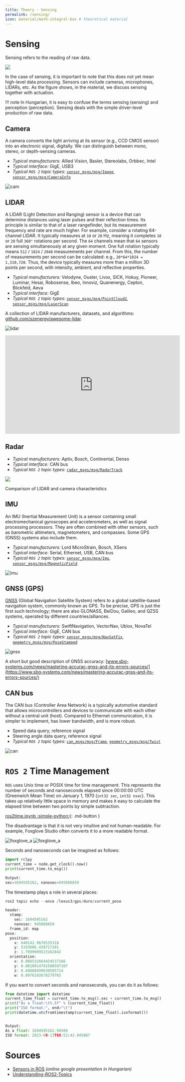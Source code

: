 ```yaml
---
title: Theory - Sensing
permalink: /sensing/
icon: material/math-integral-box # theoretical material
---
```


# Sensing

Sensing refers to the reading of raw data.

![](https://raw.githubusercontent.com/sze-info/arj/main/docs/_images/overview10.svg)

In the case of sensing, it is important to note that this does not yet mean high-level data processing. Sensors can include cameras, microphones, LIDARs, etc. As the figure shows, in the material, we discuss sensing together with actuation.

!!! note
    In Hungarian, it is easy to confuse the terms sensing (sensing) and perception (perception). Sensing deals with the simple driver-level production of raw data.

## Camera

A camera converts the light arriving at its sensor (e.g., CCD CMOS sensor) into an electronic signal, digitally. We can distinguish between mono, stereo, or depth-sensing cameras.

- *Typical manufacturers:* Allied Vision, Basler, Stereolabs, Orbbec, Intel
- *Typical interface:* GigE, USB3
- *Typical `ROS 2` topic types:* [`sensor_msgs/msg/Image`](https://github.com/ros2/common_interfaces/blob/humble/sensor_msgs/msg/Image.msg), [`sensor_msgs/msg/CameraInfo`](https://github.com/ros2/common_interfaces/blob/humble/sensor_msgs/msg/CameraInfo.msg)

![cam](camera01.png)

## LIDAR

A LIDAR (Light Detection and Ranging) sensor is a device that can determine distances using laser pulses and their reflection times. Its principle is similar to that of a laser rangefinder, but its measurement frequency and rate are much higher. For example, consider a rotating 64-channel LIDAR. It typically measures at `10` or `20` Hz, meaning it completes `10` or `20` full `360°` rotations per second. The `64` channels mean that `64` sensors are sensing simultaneously at any given moment. One full rotation typically means `512` / `1024` / `2048` measurements per channel. From this, the number of measurements per second can be calculated: e.g., `20*64*1024 = 1,310,720`. Thus, the device typically measures more than a million 3D points per second, with intensity, ambient, and reflective properties.

- *Typical manufacturers:* Velodyne, Ouster, Livox, SICK, Hokuy, Pioneer, Luminar, Hesai, Robosense, Ibeo, Innoviz, Quanenergy, Cepton, Blickfeld, Aeva
- *Typical interface:* GigE
- *Typical `ROS 2` topic types:* [`sensor_msgs/msg/PointCloud2`](https://github.com/ros2/common_interfaces/blob/humble/sensor_msgs/msg/PointCloud2.msg), [`sensor_msgs/msg/LaserScan`](https://github.com/ros2/common_interfaces/blob/humble/sensor_msgs/msg/LaserScan.msg)

A collection of LIDAR manufacturers, datasets, and algorithms: [github.com/szenergy/awesome-lidar](https://github.com/szenergy/awesome-lidar).

![lidar](lidar01.png)

<iframe width="560" height="315" src="https://www.youtube.com/embed/1IWXO0vvmO8?rel=0" title="YouTube video player" frameborder="0" allow="accelerometer; autoplay; clipboard-write; encrypted-media; gyroscope; picture-in-picture; web-share" allowfullscreen></iframe>

## Radar
- *Typical manufacturers:* Aptiv, Bosch, Continental, Denso
- *Typical interface:* CAN bus
- *Typical `ROS 2` topic types:* [`radar_msgs/msg/RadarTrack`](https://github.com/ros-perception/radar_msgs/blob/ros2/msg/RadarTrack.msg)

![](lidar_camera01.svg)

Comparison of LIDAR and camera characteristics

## IMU

An IMU (Inertial Measurement Unit) is a sensor containing small electromechanical gyroscopes and accelerometers, as well as signal processing processors. They are often combined with other sensors, such as barometric altimeters, magnetometers, and compasses. Some GPS (GNSS) systems also include them.

- *Typical manufacturers:* Lord MicroStrain, Bosch, XSens
- *Typical interface:* Serial, Ethernet, USB, CAN bus
- *Typical `ROS 2` topic types:* [`sensor_msgs/msg/Imu`](https://github.com/ros2/common_interfaces/blob/humble/sensor_msgs/msg/Imu.msg), [`sensor_msgs/msg/MagneticField`](https://github.com/ros2/common_interfaces/blob/humble/sensor_msgs/msg/MagneticField.msg)

![imu](imu01.png)

## GNSS (GPS)

[GNSS](https://en.wikipedia.org/wiki/Satellite_navigation) (Global Navigation Satellite System) refers to a global satellite-based navigation system, commonly known as GPS. To be precise, GPS is just the first such technology; there are also GLONASS, BeiDou, Galileo, and QZSS systems, operated by different countries/alliances.

- *Typical manufacturers:* SwiftNavigation, VectorNav, Ublox, NovaTel
- *Typical interface:* GigE, CAN bus
- *Typical `ROS 2` topic types:* [`sensor_msgs/msg/NavSatFix`](https://github.com/ros2/common_interfaces/blob/humble/sensor_msgs/msg/NavSatFix.msg), [`geometry_msgs/msg/PoseStamped`](https://github.com/ros2/common_interfaces/blob/humble/geometry_msgs/msg/PoseStamped.msg)

![gnss](gps01.png)

A short but good description of GNSS accuracy: [www.sbg-systems.com/news/mastering-accurac-gnss-and-its-errors-sources/](https://www.sbg-systems.com/news/mastering-accurac-gnss-and-its-errors-sources/)

## CAN bus

The CAN bus (Controller Area Network) is a typically automotive standard that allows microcontrollers and devices to communicate with each other without a central unit (host). Compared to Ethernet communication, it is simpler to implement, has lower bandwidth, and is more robust.

- Speed data query, reference signal
- Steering angle data query, reference signal
- *Typical `ROS 2` topic types:* [`can_msgs/msg/Frame`](http://docs.ros.org/en/noetic/api/can_msgs/html/msg/Frame.html), [`geometry_msgs/msg/Twist`](https://github.com/ros2/common_interfaces/blob/humble/geometry_msgs/msg/Twist.msg)

![can](can01.svg)

# `ROS 2` Time Management

`ROS` uses Unix time or POSIX time for time management. This represents the number of seconds and nanoseconds elapsed since 00:00:00 UTC (Greenwich Mean Time) on January 1, 1970 (`int32 sec`, `int32 nsec`). This takes up relatively little space in memory and makes it easy to calculate the elapsed time between two points by simple subtraction.

[ros2time.ipynb :simple-python:](https://github.com/sze-info/arj/blob/main/docs/erzekeles/ros2time.ipynb){: .md-button } 

The disadvantage is that it is not very intuitive and not human-readable. For example, Foxglove Studio often converts it to a more readable format.

![foxglove_a](foxglove04.png#only-light)
![foxglove_a](foxglove03.png#only-dark)

Seconds and nanoseconds can be imagined as follows:

```py
import rclpy
current_time = node.get_clock().now()
print(current_time.to_msg())

Output: 
sec=1694595162, nanosec=945886859
```
The timestamp plays a role in several places:

``` r
ros2 topic echo --once /lexus3/gps/duro/current_pose

header:
  stamp:
    sec: 1694595162
    nanosec: 945886859
  frame_id: map
pose:
  position:
    x: 640142.9676535318
    y: 5193606.439717201
    z: 1.7999999523162842
  orientation:
    x: 0.008532664424537166
    y: 0.0018914791588597107
    z: 0.44068499630505714
    w: 0.8976192678279703
```
If you want to convert seconds and nanoseconds, you can do it as follows:

``` py
from datetime import datetime
current_time_float = current_time.to_msg().sec + current_time.to_msg().nanosec / 1e9 # 1e9 is 1,000,000,000: nanosec to sec
print("As a float:\t%.5f" % (current_time_float))
print("ISO format:", end="\t")
print(datetime.utcfromtimestamp(current_time_float).isoformat())


Output:
As a float:	1694595162.94589
ISO format:	2023-09-13T08:52:42.945887
```

# Sources

- [Sensors in ROS](https://docs.google.com/presentation/d/e/2PACX-1vQbXSe4cb-aYgWNNiUF1PHJBZrwl0keWantbFjTe94zm1A9cVGqmWKC4lHCSUr4y7vfq1PrJ2mP8XqP/pub?start=false&loop=false&delayms=3000) _(online google presentation in Hungarian)_
- [Understanding-ROS2-Topics](https://docs.ros.org/en/humble/Tutorials/Beginner-CLI-Tools/Understanding-ROS2-Topics/Understanding-ROS2-Topics.html)